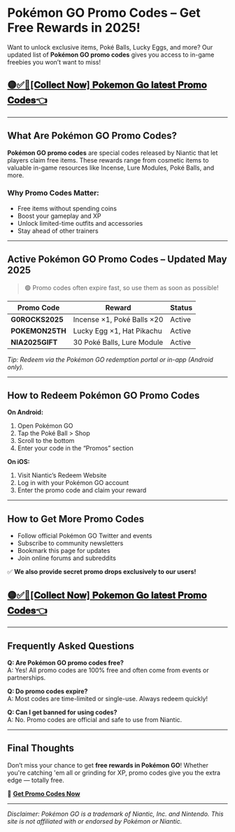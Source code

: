 # Pokémon GO Promo Codes – Get Free Rewards in 2025!

Want to unlock exclusive items, Poké Balls, Lucky Eggs, and more? Our updated list of **Pokémon GO promo codes** gives you access to in-game freebies you won’t want to miss!

## [🟡✅📌[𝐂𝐨𝐥𝐥𝐞𝐜𝐭 𝐍𝐨𝐰] 𝐏𝐨𝐤𝐞𝐦𝐨𝐧 𝐆𝐨 𝐥𝐚𝐭𝐞𝐬𝐭 𝐏𝐫𝐨𝐦𝐨 𝐂𝐨𝐝𝐞𝐬👈](https://oxilax.github.io/pokemon-go-promo-codes/)

---

## What Are Pokémon GO Promo Codes?

**Pokémon GO promo codes** are special codes released by Niantic that let players claim free items. These rewards range from cosmetic items to valuable in-game resources like Incense, Lure Modules, Poké Balls, and more.

### Why Promo Codes Matter:

- Free items without spending coins
- Boost your gameplay and XP
- Unlock limited-time outfits and accessories
- Stay ahead of other trainers

---

## Active Pokémon GO Promo Codes – Updated May 2025

> 🟢 Promo codes often expire fast, so use them as soon as possible!

| Promo Code        | Reward                        | Status  |
|-------------------|-------------------------------|---------|
| **G0ROCKS2025**   | Incense ×1, Poké Balls ×20     | Active  |
| **POKEMON25TH**   | Lucky Egg ×1, Hat Pikachu      | Active  |
| **NIA2025GIFT**   | 30 Poké Balls, Lure Module     | Active  |

*Tip: Redeem via the Pokémon GO redemption portal or in-app (Android only).*

---

## How to Redeem Pokémon GO Promo Codes

**On Android:**

1. Open Pokémon GO
2. Tap the Poké Ball > Shop
3. Scroll to the bottom
4. Enter your code in the “Promos” section

**On iOS:**

1. Visit Niantic’s Redeem Website
2. Log in with your Pokémon GO account
3. Enter the promo code and claim your reward

---

## How to Get More Promo Codes

- Follow official Pokémon GO Twitter and events
- Subscribe to community newsletters
- Bookmark this page for updates
- Join online forums and subreddits

✅ **We also provide secret promo drops exclusively to our users!**

## [🟡✅📌[𝐂𝐨𝐥𝐥𝐞𝐜𝐭 𝐍𝐨𝐰] 𝐏𝐨𝐤𝐞𝐦𝐨𝐧 𝐆𝐨 𝐥𝐚𝐭𝐞𝐬𝐭 𝐏𝐫𝐨𝐦𝐨 𝐂𝐨𝐝𝐞𝐬👈](https://oxilax.github.io/pokemon-go-promo-codes/)

---

## Frequently Asked Questions

**Q: Are Pokémon GO promo codes free?**  
A: Yes! All promo codes are 100% free and often come from events or partnerships.

**Q: Do promo codes expire?**  
A: Most codes are time-limited or single-use. Always redeem quickly!

**Q: Can I get banned for using codes?**  
A: No. Promo codes are official and safe to use from Niantic.

---

## Final Thoughts

Don’t miss your chance to get **free rewards in Pokémon GO**! Whether you're catching 'em all or grinding for XP, promo codes give you the extra edge — totally free.

🎯 [**Get Promo Codes Now**](https://oxilax.github.io/pokemon-go-promo-codes/)

---

*Disclaimer: Pokémon GO is a trademark of Niantic, Inc. and Nintendo. This site is not affiliated with or endorsed by Pokémon or Niantic.*

